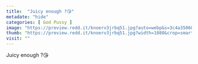 ```yaml
---
title:  "Juicy enough ?😘"
metadate: "hide"
categories: [ God Pussy ]
image: "https://preview.redd.it/knoerv3jrbq51.jpg?auto=webp&s=3c4a3506049bae825aa147a09a667a804f9957c7"
thumb: "https://preview.redd.it/knoerv3jrbq51.jpg?width=1080&crop=smart&auto=webp&s=c1d97eb5b6ae206f6337ed83ee141841001830a2"
visit: ""
---
```

Juicy enough ?😘

